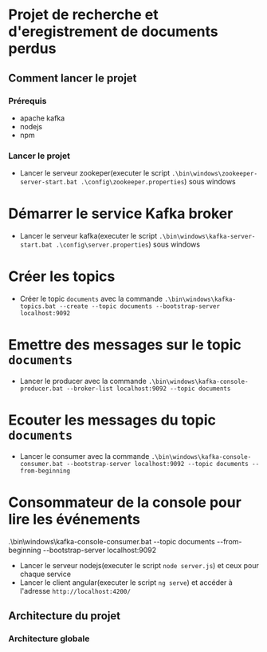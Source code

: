 # Projet de recherche et d'eregistrement de documents perdus
## Comment lancer le projet
### Prérequis
- apache kafka
- nodejs
- npm
### Lancer le projet
- Lancer le serveur zookeper(executer le script `.\bin\windows\zookeeper-server-start.bat .\config\zookeeper.properties`) sous windows
# Démarrer le service Kafka broker
- Lancer le serveur kafka(executer le script `.\bin\windows\kafka-server-start.bat .\config\server.properties`) sous windows
# Créer les topics
- Créer le topic `documents` avec la commande `.\bin\windows\kafka-topics.bat --create --topic documents --bootstrap-server localhost:9092`

# Emettre des messages sur le topic `documents`
- Lancer le producer avec la commande `.\bin\windows\kafka-console-producer.bat --broker-list localhost:9092 --topic documents`

# Ecouter les messages du topic `documents`
- Lancer le consumer avec la commande `.\bin\windows\kafka-console-consumer.bat --bootstrap-server localhost:9092 --topic documents --from-beginning`
# Consommateur de la console pour lire les événements
.\bin\windows\kafka-console-consumer.bat --topic documents --from-beginning --bootstrap-server localhost:9092


- Lancer le serveur nodejs(executer le script `node server.js`) et ceux pour chaque service
- Lancer le client angular(executer le script `ng serve`) et accéder à l'adresse `http://localhost:4200/`
## Architecture du projet
### Architecture globale

